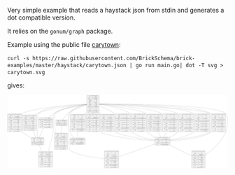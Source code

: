 Very simple example that reads a haystack json from stdin and generates a dot compatible version.

It relies on the `gonum/graph` package.

Example using the public file [carytown](https://github.com/BrickSchema/brick-examples/blob/master/haystack/carytown.json):

```
curl -s https://raw.githubusercontent.com/BrickSchema/brick-examples/master/haystack/carytown.json | go run main.go| dot -T svg > carytown.svg
```

gives:

![](carytown.svg)
